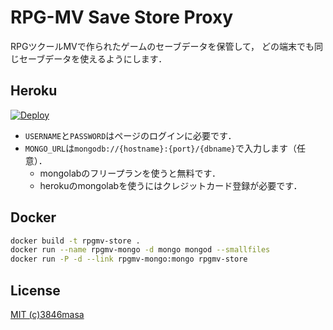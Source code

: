 RPG-MV Save Store Proxy
=======================

RPGツクールMVで作られたゲームのセーブデータを保管して，
どの端末でも同じセーブデータを使えるようにします．

## Heroku
[![Deploy](https://www.herokucdn.com/deploy/button.png)](https://heroku.com/deploy)

- ``USERNAME``と``PASSWORD``はページのログインに必要です．
- ``MONGO_URL``は``mongodb://{hostname}:{port}/{dbname}``で入力します（任意）．
  - mongolabのフリープランを使うと無料です．
  - herokuのmongolabを使うにはクレジットカード登録が必要です．

## Docker
```bash
docker build -t rpgmv-store .
docker run --name rpgmv-mongo -d mongo mongod --smallfiles
docker run -P -d --link rpgmv-mongo:mongo rpgmv-store
```

## License
[MIT (c)3846masa](http://3846masa.mit-license.org/2015)
